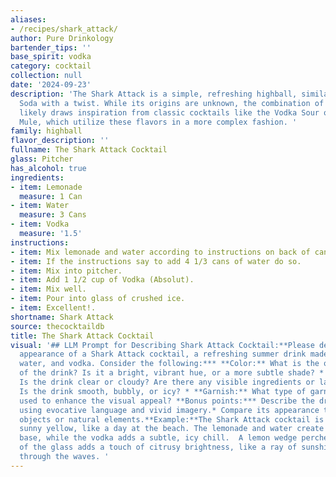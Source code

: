 ```yaml
---
aliases:
- /recipes/shark_attack/
author: Pure Drinkology
bartender_tips: ''
base_spirit: vodka
category: cocktail
collection: null
date: '2024-09-23'
description: 'The Shark Attack is a simple, refreshing highball, similar to a Vodka
  Soda with a twist. While its origins are unknown, the combination of vodka and lemonade
  likely draws inspiration from classic cocktails like the Vodka Sour or the Moscow
  Mule, which utilize these flavors in a more complex fashion. '
family: highball
flavor_description: ''
fullname: The Shark Attack Cocktail
glass: Pitcher
has_alcohol: true
ingredients:
- item: Lemonade
  measure: 1 Can
- item: Water
  measure: 3 Cans
- item: Vodka
  measure: '1.5'
instructions:
- item: Mix lemonade and water according to instructions on back of can.
- item: If the instructions say to add 4 1/3 cans of water do so.
- item: Mix into pitcher.
- item: Add 1 1/2 cup of Vodka (Absolut).
- item: Mix well.
- item: Pour into glass of crushed ice.
- item: Excellent!.
shortname: Shark Attack
source: thecocktaildb
title: The Shark Attack Cocktail
visual: '## LLM Prompt for Describing Shark Attack Cocktail:**Please describe the
  appearance of a Shark Attack cocktail, a refreshing summer drink made with lemonade,
  water, and vodka. Consider the following:*** **Color:** What is the overall color
  of the drink? Is it a bright, vibrant hue, or a more subtle shade? * **Clarity:**
  Is the drink clear or cloudy? Are there any visible ingredients or layers?* **Texture:**
  Is the drink smooth, bubbly, or icy? * **Garnish:** What type of garnish might be
  used to enhance the visual appeal? **Bonus points:*** Describe the drink''s appearance
  using evocative language and vivid imagery.* Compare its appearance to other familiar
  objects or natural elements.**Example:**The Shark Attack cocktail is a vibrant,
  sunny yellow, like a day at the beach. The lemonade and water create a clear, refreshing
  base, while the vodka adds a subtle, icy chill.  A lemon wedge perched on the rim
  of the glass adds a touch of citrusy brightness, like a ray of sunshine cutting
  through the waves. '
---
```



